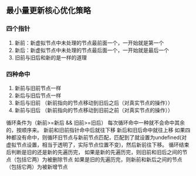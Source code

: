 ## 最小量更新核心优化策略

### 四个指针

1. 新前：新虚拟节点中未处理的节点最前面一个，一开始就是第一个
2. 新后：新虚拟节点中未处理的节点最后面一个，一开始就是最后一个
3. 旧前与旧后和新的是一样的道理

### 四种命中

1. 新前与旧前节点一样
2. 新后与旧后节点一样
3. 新后与旧前 （新前指向的节点移动到旧后之后（对真实节点的操作））
4. 新前与旧后 （新前指向的节点移动到旧前之前（对真实节点的操作））

  循环条件为（新前>=新后 && 旧前>=旧后）
  每次循环命中一种就不会命中其余的，按顺序来。
  新前和旧前指针命中后就往下移
  新后和旧后命中就往上移
  如果四种都没有命中，则循环旧节点与新前节点匹配，匹配到了就设置为undefined(对虚拟节点设置，相当于透明了，实际节点位置不变)，然后新前往下移。
  循环结束后判断是旧的还是新的先遍历完，
  如果是新的先遍历完，则旧前和旧后之间的节点（包括它两）为被删除节点
  如果是旧的先遍历完，则新前和新后之间的节点（包括它两）为被新增节点
  
